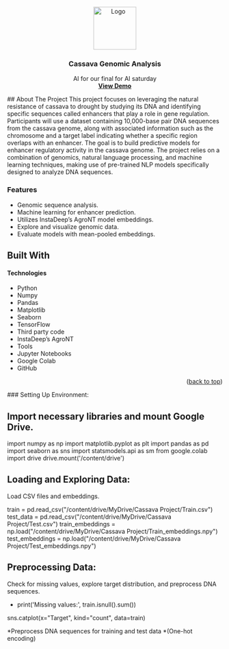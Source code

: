 <div id="top"></div>
<!-- PROJECT LOGO -->
<br />
<div align="center">
   <a href="#">
    <img src="![image](https://github.com/Eddy-dashner/Cassava-Genomics-Hack-Ai-model/assets/126165275/1a11809b-d1af-462e-93f5-f0ceea9a903e)
" alt="Logo" width="100" height="100">
   </a>
<h3 align="center">Cassava Genomic Analysis</h3>
  <p align="center">
    AI for our final for AI saturday
    <br />
    <a href="https://your-demo-url.com/"><strong>View Demo</strong></a>
  </p>
</div>
<!-- ABOUT THE PROJECT -->
## About The Project
This project focuses on leveraging the natural resistance of cassava to drought by studying its DNA and identifying specific sequences called enhancers that play a role in gene regulation. Participants will use a dataset containing 10,000-base pair DNA sequences from the cassava genome, along with associated information such as the chromosome and a target label indicating whether a specific region overlaps with an enhancer. The goal is to build predictive models for enhancer regulatory activity in the cassava genome. The project relies on a combination of genomics, natural language processing, and machine learning techniques, making use of pre-trained NLP models specifically designed to analyze DNA sequences.

### Features
* Genomic sequence analysis.
* Machine learning for enhancer prediction.
* Utilizes InstaDeep’s AgroNT model embeddings.
* Explore and visualize genomic data.
* Evaluate models with mean-pooled embeddings.

## Built With

#### Technologies

* Python
* Numpy
* Pandas
* Matplotlib
* Seaborn
* TensorFlow
* Third party code
* InstaDeep’s AgroNT
* Tools
* Jupyter Notebooks
* Google Colab
* GitHub
<p align="right">(<a href="#top">back to top</a>)</p>
<!-- GETTING STARTED -->
### Setting Up Environment:

## Import necessary libraries and mount Google Drive.
import numpy as np
import matplotlib.pyplot as plt
import pandas as pd
import seaborn as sns
import statsmodels.api as sm
from google.colab import drive
drive.mount('/content/drive')

## Loading and Exploring Data:

Load CSV files and embeddings.

train = pd.read_csv("/content/drive/MyDrive/Cassava Project/Train.csv")
test_data = pd.read_csv("/content/drive/MyDrive/Cassava Project/Test.csv")
train_embeddings = np.load("/content/drive/MyDrive/Cassava Project/Train_embeddings.npy")
test_embeddings = np.load("/content/drive/MyDrive/Cassava Project/Test_embeddings.npy")

## Preprocessing Data:

Check for missing values, explore target distribution, and preprocess DNA sequences.

* print('Missing values:', train.isnull().sum())

sns.catplot(x="Target", kind="count", data=train)

*Preprocess DNA sequences for training and test data
*(One-hot encoding)



